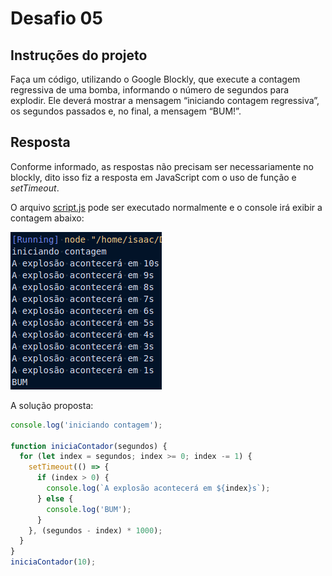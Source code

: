 # Desafio 05

## Instruções do projeto

Faça um código, utilizando o Google Blockly, que execute a contagem regressiva de uma bomba, informando o número de segundos para explodir. Ele deverá mostrar a mensagem “iniciando contagem regressiva”, os segundos passados e, no final, a mensagem “BUM!”.

## Resposta

Conforme informado, as respostas não precisam ser necessariamente no blockly, dito isso fiz a resposta em JavaScript com o uso de função e _setTimeout_.

O arquivo [script.js](./script.js) pode ser executado normalmente e o console irá exibir a contagem abaixo:

![terminal](./img/terminal.png)

A solução proposta:

```js
console.log('iniciando contagem');

function iniciaContador(segundos) {
  for (let index = segundos; index >= 0; index -= 1) {
    setTimeout(() => {
      if (index > 0) {
        console.log(`A explosão acontecerá em ${index}s`);
      } else {
        console.log('BUM');
      }
    }, (segundos - index) * 1000);
  }
}
iniciaContador(10);
```
